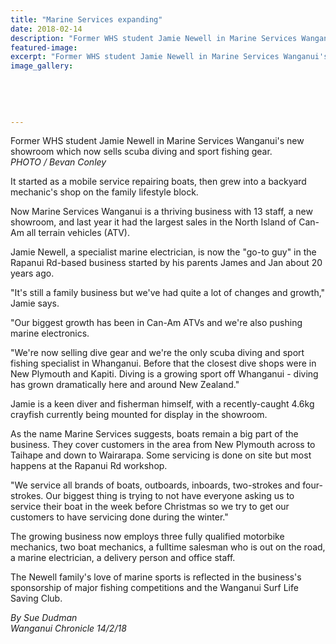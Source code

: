```yaml
---
title: "Marine Services expanding"
date: 2018-02-14
description: "Former WHS student Jamie Newell in Marine Services Wanganui's new showroom which now sells scuba diving and sport fishing gear..."
featured-image: 
excerpt: "Former WHS student Jamie Newell in Marine Services Wanganui's new showroom which now sells scuba diving and sport fishing gear."
image_gallery:
	
	
	
	
	
---
```


<p><span>Former WHS student Jamie Newell in Marine Services Wanganui's new showroom which now sells scuba diving and sport fishing gear.<br /><em>PHOTO / Bevan Conley</em></span></p>
<p class="element element-paragraph">It started as a mobile service repairing boats, then grew into a backyard mechanic's shop on the family lifestyle block.</p>
<p class="element element-paragraph">Now Marine Services Wanganui is a thriving business with 13 staff, a new showroom, and last year it had the largest sales in the North Island of Can-Am all terrain vehicles (ATV).</p>
<p class="element element-paragraph">Jamie Newell, a specialist marine electrician, is now the "go-to guy" in the Rapanui Rd-based business started by his parents James and Jan about 20 years ago.</p>
<p class="element element-paragraph">"It's still a family business but we've had quite a lot of changes and growth," Jamie says.</p>
<p class="element element-paragraph">"Our biggest growth has been in Can-Am ATVs and we're also pushing marine electronics.</p>
<p class="element element-paragraph">"We're now selling dive gear and we're the only scuba diving and sport fishing specialist in Whanganui. Before that the closest dive shops were in New Plymouth and Kapiti. Diving is a growing sport off Whanganui - diving has grown dramatically here and around New Zealand."</p>
<p class="element element-paragraph">Jamie is a keen diver and fisherman himself, with a recently-caught 4.6kg crayfish currently being mounted for display in the showroom.</p>
<p class="element element-paragraph">As the name Marine Services suggests, boats remain a big part of the business. They cover customers in the area from New Plymouth across to Taihape and down to Wairarapa. Some servicing is done on site but most happens at the Rapanui Rd workshop.</p>
<p class="element element-paragraph">"We service all brands of boats, outboards, inboards, two-strokes and four-strokes. Our biggest thing is trying to not have everyone asking us to service their boat in the week before Christmas so we try to get our customers to have servicing done during the winter."</p>
<p class="element element-paragraph">The growing business now employs three fully qualified motorbike mechanics, two boat mechanics, a fulltime salesman who is out on the road, a marine electrician, a delivery person and office staff.</p>
<p class="element element-paragraph">The Newell family's love of marine sports is reflected in the business's sponsorship of major fishing competitions and the Wanganui Surf Life Saving Club.</p>
<p><em>By Sue Dudman<br />Wanganui Chronicle 14/2/18</em></p>

